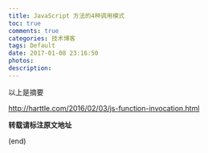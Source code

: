 ```yaml
---
title: JavaScript 方法的4种调用模式
toc: true
comments: true
categories: 技术博客
tags: Default
date: 2017-01-08 23:16:50
photos:
description:
---
```


以上是摘要
<!--more-->
http://harttle.com/2016/02/03/js-function-invocation.html

**转载请标注原文地址**

(end)
